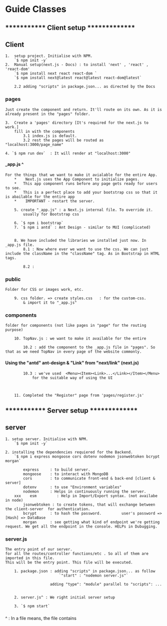 # Guide Classes

## *********** Client setup *************

## Client
    1.  setup project. Initialise with NPM.
        `$ npm init -y`
    2.  Manual setup(next.js - Docs) : to install 'next' , 'react' , 'react-dom'
        `$ npm install next react react-dom `
        `$ npm install next@latest react@latest react-dom@latest`

        2.2 adding "scripts" in package.json... as directed by the Docs

### pages
    Just create the component and return. It'll route on its own. As it is already present in the "pages" folder.

    3.  Create a 'pages' directory [It's required for the next.js to work.]
        fill in with the components
            3.1 index.js is default.
            3.2 rest the pages will be routed as "localhost:3000/page_name"

    4. `$ npm run dev`  : It will render at "localhost:3000"


#### _app.js   ^
    For the things that we want to make it avialable for the entire App.   
        *    Next.js uses the App Component to initialize pages.
        *   This app component runs before any page gets ready for users to see.
        *   This is a perfect place to add your bootstrap css so that it is abailable for the entire app
        *    IMPORTANT - restart the server.

        5. create "_app.js" : a Next.js internal file. To override it.
            usually for Bootstrap css

        6. `$ npm i bootstrap`
        7. `$ npm i antd` : Ant Design - similar to MUI (complicated) 


        8. We have included the libraries we installed just now. In _app.js file.
            8.1 : Now where ever we want to use the css. We can just include the className in the "className" tag. As in Bootstrap in HTML tags.

            8.2 : 

### public
    Folder for CSS or images work, etc.

        9. css folder. => create styles.css   : for the custom-css.
            & import it to "_app.js"

        

### components
    folder for components (not like pages in "page" for the routing purpose)

        10. TopNav.js : we want to make it available for the entire 

            10.2 : add the component to the _app.js file in "pages". So that as we need TopNav in every page of the website commonly.


#### Using the "antd" ant-design & "Link" from "next/link" (next.js)

            10.3 : we've used  <Menu><Item><Link>...</Link></Item></Menu>
                for the suitable way of using the UI



        11. Completed the "Register" page from 'pages/register.js' 
     












## *********** Server setup *************

## server

    1. setup server. Initialise with NPM.
        `$ npm init -y`

    2. installing the dependencies requiered for the Backend.
        `$ npm i express mongoose cors dotenv nodemon jsonwebtoken bcrypt morgan`

            express     : to build server. 
            mongoose    : to interact with MongoDB
            cors        : to communicate front-end & back-end [client & server]
            dotenv      : to use "Environment variables" 
            nodemon     : Helps in continuously running the server.
        xxx    esm         : Help in Import/Export syntax. (not availabe in node)
            jsonwebtoken : to create tokens, that will exchange between the client-server  for authentication.
            bcrypt      : to hash the password.         user's password => [Hash] => DataBase
            morgan      : see getting what kind of endpoint we're getting request. We get all the endpoint in the console. HELPs in Dubugging.


### server.js
    The entry point of our server. 
    for all the routes/controller functions/etc . So all of them are imported in this file.
    This will be the entry point. This file will be executed.

        1. package.json : adding "scripts" in package.json... as follow 
                            `"start" : "nodemon server.js"`

                        adding "type": "module" parallel to "scripts": ...


        2. server.js^ : We right initial server setup

        3. `$ npm start` 

### 






^ : In a file means, the file contains 